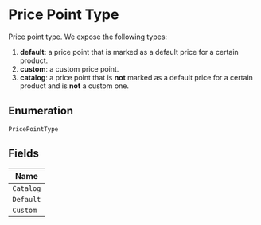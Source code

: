 
# Price Point Type

Price point type. We expose the following types:

1. **default**: a price point that is marked as a default price for a certain product.
2. **custom**: a custom price point.
3. **catalog**: a price point that is **not** marked as a default price for a certain product and is **not** a custom one.

## Enumeration

`PricePointType`

## Fields

| Name |
|  --- |
| `Catalog` |
| `Default` |
| `Custom` |

